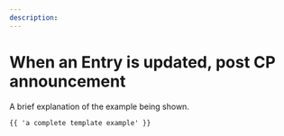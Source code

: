 ```yaml
---
description:
---
```


# When an Entry is updated, post CP announcement

A brief explanation of the example being shown.

```twig
{{ 'a complete template example' }}
```
